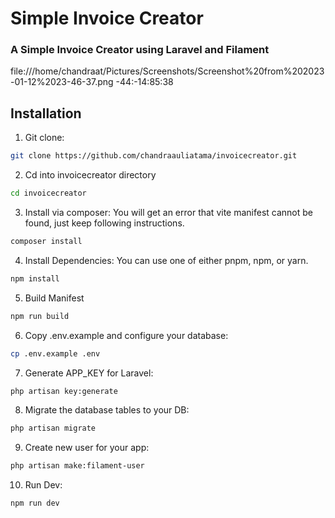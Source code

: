 # Simple Invoice Creator

### A Simple Invoice Creator using Laravel and Filament

 file:///home/chandraat/Pictures/Screenshots/Screenshot%20from%202023-01-12%2023-46-37.png
-44:-14:85:38

## Installation

1. Git clone:

```bash
git clone https://github.com/chandraauliatama/invoicecreator.git
```

2. Cd into invoicecreator directory

```bash
cd invoicecreator
```

3. Install via composer: You will get an error that vite manifest cannot be found, just keep following instructions.

```bash
composer install
```

4. Install Dependencies: You can use one of either pnpm, npm, or yarn.

```bash
npm install
```

5. Build Manifest

```bash
npm run build
```

6. Copy .env.example and configure your database:

```bash
cp .env.example .env
```

7. Generate APP_KEY for Laravel:

```bash
php artisan key:generate
```

8. Migrate the database tables to your DB:

```bash
php artisan migrate
```

9. Create new user for your app:

```bash
php artisan make:filament-user
```

10. Run Dev:

```bash
npm run dev
```
